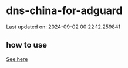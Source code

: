 # dns-china-for-adguard

Last updated on: 2024-09-02 00:22:12.259841

## how to use

[See here](https://github.com/AdguardTeam/AdGuardHome/wiki/Configuration#upstreams-from-file)